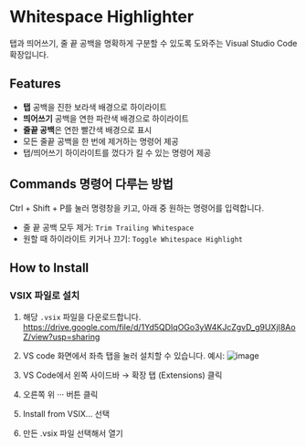 # Whitespace Highlighter
탭과 띄어쓰기, 줄 끝 공백을 명확하게 구분할 수 있도록 도와주는 Visual Studio Code 확장입니다.


## Features
-  **탭** 공백을 진한 보라색 배경으로 하이라이트
-  **띄어쓰기** 공백을 연한 파란색 배경으로 하이라이트
-  **줄끝 공백**은 연한 빨간색 배경으로 표시
-  모든 줄끝 공백을 한 번에 제거하는 명령어 제공
-  탭/띄어쓰기 하이라이트를 껐다가 킬 수 있는 명령어 제공


## Commands 명령어 다루는 방법
Ctrl + Shift + P를 눌러 명령창을 키고, 아래 중 원하는 명령어를 입력합니다.

- 줄 끝 공백 모두 제거: `Trim Trailing Whitespace`
- 원할 때 하이라이트 키거나 끄기: `Toggle Whitespace Highlight`


## How to Install
### VSIX 파일로 설치
1. 해당 `.vsix` 파일을 다운로드합니다. https://drive.google.com/file/d/1Yd5QDIqOGo3yW4KJcZgvD_g9UXjI8AoZ/view?usp=sharing
2. VS code 화면에서 좌측 탭을 눌러 설치할 수 있습니다.
예시: ![image](https://github.com/user-attachments/assets/b4707c06-6dae-4749-90d5-6170873d43dc)

1. VS Code에서 왼쪽 사이드바 → 확장 탭 (Extensions) 클릭
2. 오른쪽 위 ··· 버튼 클릭
3. Install from VSIX... 선택
4. 만든 .vsix 파일 선택해서 열기
